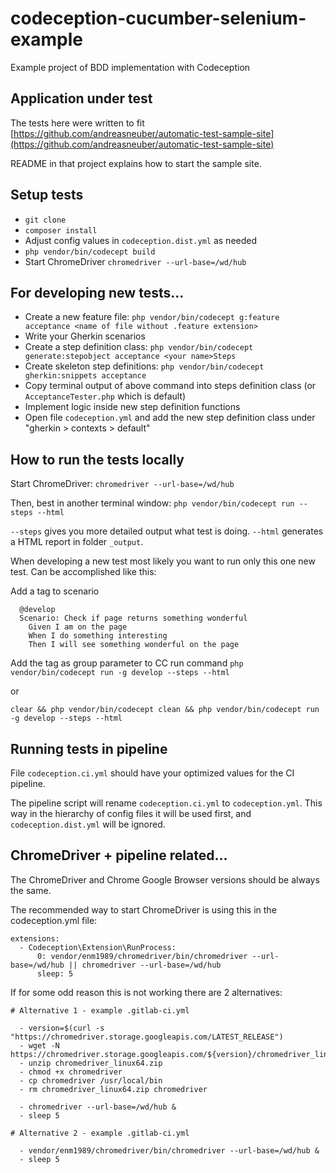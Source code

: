 # codeception-cucumber-selenium-example
Example project of BDD implementation with Codeception

## Application under test
The tests here were written to fit [https://github.com/andreasneuber/automatic-test-sample-site](https://github.com/andreasneuber/automatic-test-sample-site)

README in that project explains how to start the sample site.

## Setup tests
- `git clone`
- `composer install`
- Adjust config values in `codeception.dist.yml` as needed
- `php vendor/bin/codecept build`
- Start ChromeDriver `chromedriver --url-base=/wd/hub`

## For developing new tests...
- Create a new feature file: `php vendor/bin/codecept g:feature acceptance <name of file without .feature extension>`
- Write your Gherkin scenarios
- Create a step definition class: `php vendor/bin/codecept generate:stepobject acceptance <your name>Steps`
- Create skeleton step definitions: `php vendor/bin/codecept gherkin:snippets acceptance`
- Copy terminal output of above command into steps definition class (or `AcceptanceTester.php` which is default)
- Implement logic inside new step definition functions
- Open file `codeception.yml` and add the new step definition class under "gherkin > contexts > default"

## How to run the tests locally
Start ChromeDriver: `chromedriver --url-base=/wd/hub`

Then, best in another terminal window: `php vendor/bin/codecept run --steps --html`

`--steps` gives you more detailed output what test is doing. `--html` generates a HTML report in folder `_output`.

When developing a new test most likely you want to run only this one new test. Can be accomplished like this:

Add a tag to scenario
```gherkin
  @develop
  Scenario: Check if page returns something wonderful
    Given I am on the page
    When I do something interesting
    Then I will see something wonderful on the page
```

Add the tag as group parameter to CC run command
`php vendor/bin/codecept run -g develop --steps --html`

or

`clear && php vendor/bin/codecept clean && php vendor/bin/codecept run -g develop --steps --html`

## Running tests in pipeline
File `codeception.ci.yml` should have your optimized values for the CI pipeline.

The pipeline script will rename `codeception.ci.yml` to `codeception.yml`. This way in the hierarchy of config
files it will be used first, and `codeception.dist.yml` will be ignored.

## ChromeDriver + pipeline related...
The ChromeDriver and Chrome Google Browser versions should be always the same.

The recommended way to start ChromeDriver is using this in the codeception.yml file:
```
extensions:
  - Codeception\Extension\RunProcess:
      0: vendor/enm1989/chromedriver/bin/chromedriver --url-base=/wd/hub || chromedriver --url-base=/wd/hub
      sleep: 5
```

If for some odd reason this is not working there are 2 alternatives:

```
# Alternative 1 - example .gitlab-ci.yml

  - version=$(curl -s "https://chromedriver.storage.googleapis.com/LATEST_RELEASE")
  - wget -N https://chromedriver.storage.googleapis.com/${version}/chromedriver_linux64.zip
  - unzip chromedriver_linux64.zip
  - chmod +x chromedriver
  - cp chromedriver /usr/local/bin
  - rm chromedriver_linux64.zip chromedriver
  
  - chromedriver --url-base=/wd/hub &
  - sleep 5
```

```
# Alternative 2 - example .gitlab-ci.yml

  - vendor/enm1989/chromedriver/bin/chromedriver --url-base=/wd/hub &
  - sleep 5
```
